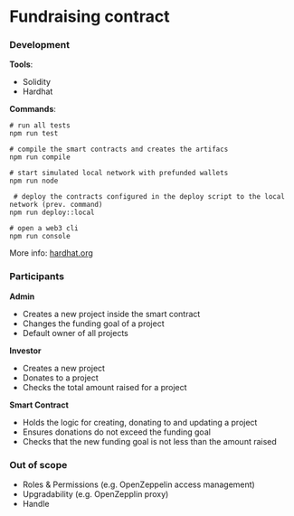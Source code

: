 # Fundraising contract

### Development

**Tools**:

-   Solidity
-   Hardhat

**Commands**:

```shell
# run all tests
npm run test

# compile the smart contracts and creates the artifacs
npm run compile

# start simulated local network with prefunded wallets
npm run node

 # deploy the contracts configured in the deploy script to the local network (prev. command)
npm run deploy::local

# open a web3 cli
npm run console
```

More info: [hardhat.org](https://hardhat.org/docs)

### Participants

**Admin**

-   Creates a new project inside the smart contract
-   Changes the funding goal of a project
-   Default owner of all projects

**Investor**

-   Creates a new project
-   Donates to a project
-   Checks the total amount raised for a project

**Smart Contract**

-   Holds the logic for creating, donating to and updating a project
-   Ensures donations do not exceed the funding goal
-   Checks that the new funding goal is not less than the amount raised

### Out of scope

-   Roles & Permissions (e.g. OpenZeppelin access management)
-   Upgradability (e.g. OpenZepplin proxy)
-   Handle
